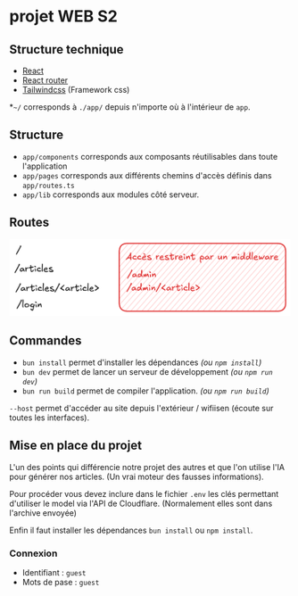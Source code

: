 # projet WEB S2

## Structure technique

- [React](https://react.dev)
- [React router](https://reactrouter.com/home)
- [Tailwindcss](https://tailwindcss.com) (Framework css)

*`~/` corresponds à `./app/` depuis n'importe où à l'intérieur de `app`.

## Structure

- `app/components` corresponds aux composants réutilisables dans toute l'application
- `app/pages` corresponds aux différents chemins d'accès définis dans `app/routes.ts`
- `app/lib` corresponds aux modules côté serveur.

## Routes

![routes](/public/routes.png)

## Commandes

- `bun install` permet d'installer les dépendances *(ou `npm install`)*
- `bun dev` permet de lancer un serveur de développement *(ou `npm run dev`)*
- `bun run build` permet de compiler l'application. *(ou `npm run build`)*

`--host` permet d'accéder au site depuis l'extérieur / wifiisen (écoute sur toutes les interfaces).

## Mise en place du projet

L'un des points qui différencie notre projet des autres et que l'on utilise l'IA pour générer nos articles. (Un vrai moteur des fausses informations).

Pour procéder vous devez inclure dans le fichier `.env` les clés permettant d'utiliser le model via l'API de Cloudflare. (Normalement elles sont dans l'archive envoyée)

Enfin il faut installer les dépendances `bun install` ou `npm install`.

### Connexion
- Identifiant : `guest`
- Mots de pase : `guest`